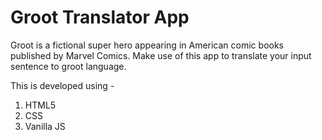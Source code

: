 # Groot Translator App
Groot is a fictional super hero appearing in American comic books published by Marvel Comics. Make use of this app to translate your input sentence to groot language.

This is developed using - 
1. HTML5
2. CSS
3. Vanilla JS

